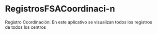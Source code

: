 # RegistrosFSACoordinaci-n
Registro Coordinación: En este aplicativo se visualizan todos los registros de todos los centros
